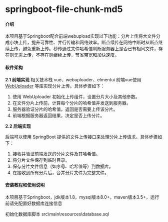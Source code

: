 # springboot-file-chunk-md5

#### 介绍
本项目基于Springboot配合前端webupload实现以下功能：分片上传将大文件分成小块上传，提升可靠性、并行传输和网络效率。断点续传在网络中断时从断点继续上传，避免重新上传。秒传通过文件哈希值判断服务器上是否已有相同文件，存在则无需上传，不存在则继续上传，节省带宽和加快速度。

#### 软件架构

**2.1 前端实现**
相关技术栈 vue、webuploader、elmentui
前端vue使用 [WebUploader](https://github.com/fex-team/webuploader) 等库实现分片上传。具体步骤如下：

1. 使用 WebUploader 初始化上传组件，设置分片大小及其他参数。
2. 在文件分片上传前，计算每个分片的哈希值并发送到服务器。
3. 服务器验证分片的哈希值，返回是否需要上传该分片。
4. 前端根据服务器返回结果，决定是否上传分片。

**2.2 后端实现**

后端可以使用 SpringBoot 提供的文件上传接口来处理分片上传请求。具体步骤如下：

1. 接收并验证前端发送的分片文件及其哈希值。
2. 将分片文件保存到临时目录。
3. 保存分片文件信息（如序号、哈希值等）到数据库。
4. 在接收到所有分片后，合并分片文件为完整文件。

#### 安装教程和使用说明

本项目基于Springboot，jdk版本1.8，mysql版本8.0+，maven版本3.5+，运行前请先配置好数据库连接信息

初始化数据库脚本
src\main\resources\database.sql




